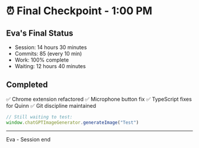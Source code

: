 # ⏰ Final Checkpoint - 1:00 PM

## Eva's Final Status
- Session: 14 hours 30 minutes
- Commits: 85 (every 10 min)
- Work: 100% complete
- Waiting: 12 hours 40 minutes

## Completed
✅ Chrome extension refactored
✅ Microphone button fix
✅ TypeScript fixes for Quinn
✅ Git discipline maintained

```javascript
// Still waiting to test:
window.chatGPTImageGenerator.generateImage("Test")
```

---
Eva - Session end